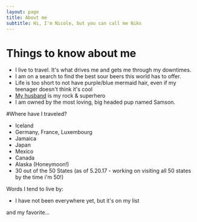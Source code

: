```yaml
---
layout: page
title: About me
subtitle: Hi, I'm Nicole, but you can call me Niks
---
```

# Things to know about me 

- I live to travel. It's what drives me and gets me through my downtimes.
- I am on a search to find the best sour beers this world has to offer.
- Life is too short to not have purple/blue mermaid hair, even if my teenager doesn't think it's cool
- [My husband](https://twitter.com/buhakmeh) is my rock & superhero
- I am owned by the most loving, big headed pup named Samson. 

#Where have I traveled?
- Iceland
- Germany, France, Luxembourg
- Jamaica
- Japan
- Mexico
- Canada
- Alaska (Honeymoon!)
- 30 out of the 50 States (as of 5.20.17 - working on visiting all 50 states by the time i'm 50!) 


Words I tend to live by:
 - I have not been everywhere yet, but it's on my list
 
and my favorite... 




